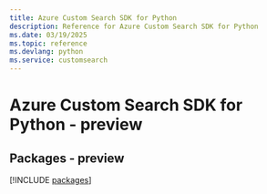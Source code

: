 ```yaml
---
title: Azure Custom Search SDK for Python
description: Reference for Azure Custom Search SDK for Python
ms.date: 03/19/2025
ms.topic: reference
ms.devlang: python
ms.service: customsearch
---
```

# Azure Custom Search SDK for Python - preview
## Packages - preview
[!INCLUDE [packages](custom-search-index.md)]